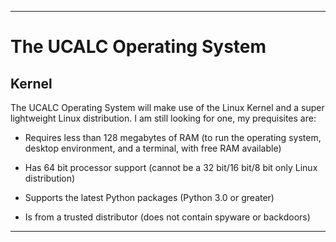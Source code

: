 
***

# The UCALC Operating System

## Kernel

The UCALC Operating System will make use of the Linux Kernel and a super lightweight Linux distribution. I am still looking for one, my prequisites are:

* Requires less than 128 megabytes of RAM (to run the operating system, desktop environment, and a terminal, with free RAM available)

* Has 64 bit processor support (cannot be a 32 bit/16 bit/8 bit only Linux distribution)

* Supports the latest Python packages (Python 3.0 or greater)

* Is from a trusted distributor (does not contain spyware or backdoors)

***

